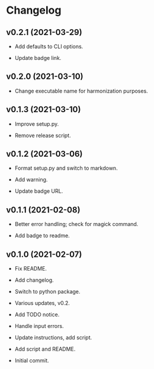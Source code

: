 # Changelog


## v0.2.1 (2021-03-29)

* Add defaults to CLI options.

* Update badge link.


## v0.2.0 (2021-03-10)

* Change executable name for harmonization purposes.


## v0.1.3 (2021-03-10)

* Improve setup.py.

* Remove release script.


## v0.1.2 (2021-03-06)

* Format setup.py and switch to markdown.

* Add warning.

* Update badge URL.


## v0.1.1 (2021-02-08)

* Better error handling; check for magick command.

* Add badge to readme.


## v0.1.0 (2021-02-07)

* Fix README.

* Add changelog.

* Switch to python package.

* Various updates, v0.2.

* Add TODO notice.

* Handle input errors.

* Update instructions, add script.

* Add script and README.

* Initial commit.


